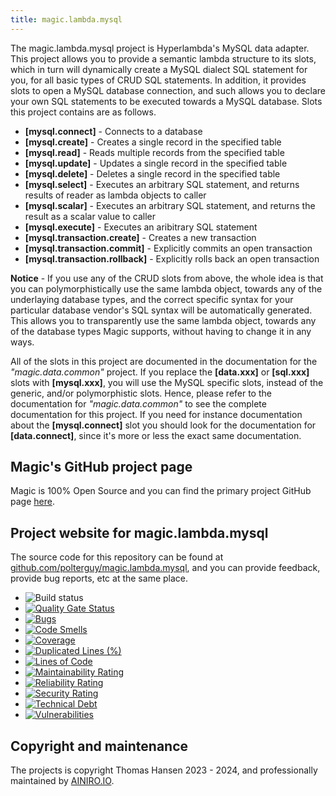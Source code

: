 ```yaml
---
title: magic.lambda.mysql
---
```


The magic.lambda.mysql project is Hyperlambda's MySQL data adapter. This project allows you to provide a semantic
lambda structure to its slots, which in turn will dynamically create a MySQL dialect SQL statement for you, for
all basic types of CRUD SQL statements. In addition, it provides slots to open a MySQL database connection, and
such allows you to declare your own SQL statements to be executed towards a MySQL database. Slots
this project contains are as follows.

* __[mysql.connect]__ - Connects to a database
* __[mysql.create]__ - Creates a single record in the specified table
* __[mysql.read]__ - Reads multiple records from the specified table
* __[mysql.update]__ - Updates a single record in the specified table
* __[mysql.delete]__ - Deletes a single record in the specified table
* __[mysql.select]__ - Executes an arbitrary SQL statement, and returns results of reader as lambda objects to caller
* __[mysql.scalar]__ - Executes an arbitrary SQL statement, and returns the result as a scalar value to caller
* __[mysql.execute]__ - Executes an aribitrary SQL statement
* __[mysql.transaction.create]__ - Creates a new transaction
* __[mysql.transaction.commit]__ - Explicitly commits an open transaction
* __[mysql.transaction.rollback]__ - Explicitly rolls back an open transaction

**Notice** - If you use any of the CRUD slots from above, the whole idea is that you can polymorphistically
use the same lambda object, towards any of the underlaying database types, and the correct specific syntax
for your particular database vendor's SQL syntax will be automatically generated. This allows you to
transparently use the same lambda object, towards any of the database types Magic supports, without having to
change it in any ways.

All of the slots in this project are documented in the documentation for the _"magic.data.common"_ project.
If you replace the **[data.xxx]** or **[sql.xxx]** slots with **[mysql.xxx]**, you will use the MySQL specific
slots, instead of the generic, and/or polymorphistic slots.
Hence, please refer to the documentation for _"magic.data.common"_ to see the complete documentation for this
project. If you need for instance documentation about the **[mysql.connect]** slot you should look for the
documentation for **[data.connect]**, since it's more or less the exact same documentation.

## Magic's GitHub project page

Magic is 100% Open Source and you can find the primary project GitHub page [here](https://github.com/polterguy/magic).

## Project website for magic.lambda.mysql

The source code for this repository can be found at [github.com/polterguy/magic.lambda.mysql](https://github.com/polterguy/magic.lambda.mysql), and you can provide feedback, provide bug reports, etc at the same place.

- ![Build status](https://github.com/polterguy/magic.lambda.mysql/actions/workflows/build.yaml/badge.svg)
- [![Quality Gate Status](https://sonarcloud.io/api/project_badges/measure?project=polterguy_magic.lambda.mysql&metric=alert_status)](https://sonarcloud.io/dashboard?id=polterguy_magic.lambda.mysql)
- [![Bugs](https://sonarcloud.io/api/project_badges/measure?project=polterguy_magic.lambda.mysql&metric=bugs)](https://sonarcloud.io/dashboard?id=polterguy_magic.lambda.mysql)
- [![Code Smells](https://sonarcloud.io/api/project_badges/measure?project=polterguy_magic.lambda.mysql&metric=code_smells)](https://sonarcloud.io/dashboard?id=polterguy_magic.lambda.mysql)
- [![Coverage](https://sonarcloud.io/api/project_badges/measure?project=polterguy_magic.lambda.mysql&metric=coverage)](https://sonarcloud.io/dashboard?id=polterguy_magic.lambda.mysql)
- [![Duplicated Lines (%)](https://sonarcloud.io/api/project_badges/measure?project=polterguy_magic.lambda.mysql&metric=duplicated_lines_density)](https://sonarcloud.io/dashboard?id=polterguy_magic.lambda.mysql)
- [![Lines of Code](https://sonarcloud.io/api/project_badges/measure?project=polterguy_magic.lambda.mysql&metric=ncloc)](https://sonarcloud.io/dashboard?id=polterguy_magic.lambda.mysql)
- [![Maintainability Rating](https://sonarcloud.io/api/project_badges/measure?project=polterguy_magic.lambda.mysql&metric=sqale_rating)](https://sonarcloud.io/dashboard?id=polterguy_magic.lambda.mysql)
- [![Reliability Rating](https://sonarcloud.io/api/project_badges/measure?project=polterguy_magic.lambda.mysql&metric=reliability_rating)](https://sonarcloud.io/dashboard?id=polterguy_magic.lambda.mysql)
- [![Security Rating](https://sonarcloud.io/api/project_badges/measure?project=polterguy_magic.lambda.mysql&metric=security_rating)](https://sonarcloud.io/dashboard?id=polterguy_magic.lambda.mysql)
- [![Technical Debt](https://sonarcloud.io/api/project_badges/measure?project=polterguy_magic.lambda.mysql&metric=sqale_index)](https://sonarcloud.io/dashboard?id=polterguy_magic.lambda.mysql)
- [![Vulnerabilities](https://sonarcloud.io/api/project_badges/measure?project=polterguy_magic.lambda.mysql&metric=vulnerabilities)](https://sonarcloud.io/dashboard?id=polterguy_magic.lambda.mysql)

## Copyright and maintenance

The projects is copyright Thomas Hansen 2023 - 2024, and professionally maintained by [AINIRO.IO](https://ainiro.io).
